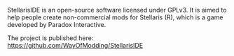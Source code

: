 StellarisIDE is an open-source software licensed under GPLv3.
It is aimed to help people create non-commercial mods for
Stellaris (R), which is a game developed by Paradox Interactive.

The project is published here:
https://github.com/WayOfModding/StellarisIDE
